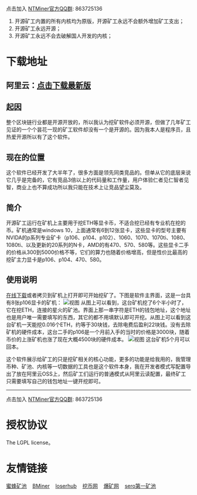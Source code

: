点击加入 [NTMiner官方QQ群](http://qm.qq.com/cgi-bin/qm/qr?k=cvTZEdM92suKOTy0fjzdCvZkJ-tFFekn): 863725136

1. 开源矿工内置的所有内核均为原版，开源矿工永远不会额外增加矿工支出；
2. 开源矿工永远开源；
3. 开源矿工永远不会去破解国人开发的内核；

# 下载地址
## 阿里云：[点击下载最新版](https://minerjson.oss-cn-beijing.aliyuncs.com/NTMiner.exe)

## 起因
整个区块链行业都是开源开放的，所以我认为挖矿软件必须开源，但做了几年矿工见证的一个个昙花一现的矿工软件却没有一个是开源的。因为我本人是程序员，且热爱开源所以有了这个软件。
## 现在的位置
这个软件已经开发了大半年了，很多方面是领先同类竞品的。但单从它的底层来说它几乎是完备的，它有竞品3倍以上的代码量和工作量，用户体验仁者见仁智者见智，商业上也不算成功所以我只能在技术上让竞品望尘莫及。

## 简介
开源矿工运行在矿机上主要用于挖ETH等显卡币，不适合挖已经有专业机在挖的币。矿机通常是windows 10，上面通常有6到12张显卡，这些显卡的型号主要有NVIDA的p系列专业矿卡（p106、p104、p102）、1060、1070、1070ti、1080、1080ti、以及更新的20系列的N卡，AMD的有470、570、580等。这些显卡二手的价格从300到5000价格不等，它们的算力也随着价格增高，但是性价比最高的挖矿主力显卡是p106、p104、470、580。

## 使用说明
[在线下载](https://minerjson.oss-cn-beijing.aliyuncs.com/NTMiner.exe)或者拷贝到矿机上打开即可开始挖矿了。下图是软件主界面，这是一台具有8张p106显卡的矿机：
![视图](https://minerjson.oss-cn-beijing.aliyuncs.com/view.png?3 "NTMiner视图")
从图上可以看到，这台矿机挖了6个半小时了，它在挖ETH，连接的星火的矿池。界面上那一串字符是ETH的钱包地址，这个地址也是用户唯一需要填写的东西，其它的都不用填默认即可开挖。从图上可以看到这台矿机一天能挖0.016个ETH，约等于30块钱，去除电费后盈利22块钱。没有去除矿机的硬件成本，这台二手的p106是一个月前入手的当时的价格是3000块，随着币价的上涨矿机也涨了现在大概4500块的硬件成本。
![视图](https://minerjson.oss-cn-beijing.aliyuncs.com/huiben.png?3 "NTMiner视图")
这台矿机5个月可以回本。

这个软件展示给矿工的只是挖矿相关的核心功能，更多的功能是给我用的，我管理币种、矿池、内核等一切数据的工具也是这个软件本身，我在开发者模式写配置导出了放在阿里云OSS上，然后矿工们运行的普通模式从阿里云读配置，最终矿工只需要填写自己的钱包地址一键开挖即可。

---
点击加入 [NTMiner官方QQ群](http://qm.qq.com/cgi-bin/qm/qr?k=cvTZEdM92suKOTy0fjzdCvZkJ-tFFekn): 863725136

# 授权协议
The LGPL license。

# 友情链接
[蜜蜂矿池](https://www.beepool.org/)&nbsp;&nbsp;&nbsp;&nbsp;[BMiner](https://www.bminer.me/)&nbsp;&nbsp;&nbsp;&nbsp;[loserhub](https://www.loserhub.cn/)&nbsp;&nbsp;&nbsp;&nbsp;[挖币网](http://www.wabi.com/)&nbsp;&nbsp;&nbsp;&nbsp;[爆矿网](https://www.powmine.net/)&nbsp;&nbsp;&nbsp;&nbsp;[sero第一矿池](http://121.201.75.200:8082/)